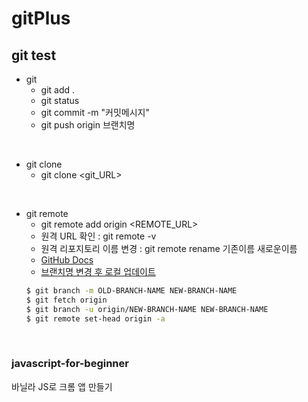 # gitPlus

## git test
+ git
  - git add .
  - git status
  - git commit -m "커밋메시지"
  - git push origin 브랜치명  
<br>  

+ git clone  
  - git clone <git_URL>  
<br>

+ git remote  
  - git remote add origin <REMOTE_URL>  
  - 원격 URL 확인 : git remote -v  
  - 원격 리포지토리 이름 변경 : git remote rename 기존이름 새로운이름  
  - [GitHub Docs](https://docs.github.com/en/get-started/getting-started-with-git/managing-remote-repositories)  
  - [브랜치명 변경 후 로컬 업데이트](https://docs.github.com/ko/repositories/configuring-branches-and-merges-in-your-repository/managing-branches-in-your-repository/renaming-a-branch#updating-a-local-clone-after-a-branch-name-changes)
  ```bash
  $ git branch -m OLD-BRANCH-NAME NEW-BRANCH-NAME
  $ git fetch origin
  $ git branch -u origin/NEW-BRANCH-NAME NEW-BRANCH-NAME
  $ git remote set-head origin -a
  ```

<br>

### javascript-for-beginner  
바닐라 JS로 크롬 앱 만들기  
